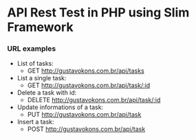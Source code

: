 # API Rest Test in PHP using Slim Framework

### URL examples
* List of tasks:
    * GET http://gustavokons.com.br/api/tasks
* List a single task:
    * GET http://gustavokons.com.br/api/task/:id
* Delete a task with id:
    * DELETE http://gustavokons.com.br/api/task/:id
* Update informations of a task:
    * PUT http://gustavokons.com.br/api/task
* Insert a task:
    * POST http://gustavokons.com.br/api/task
